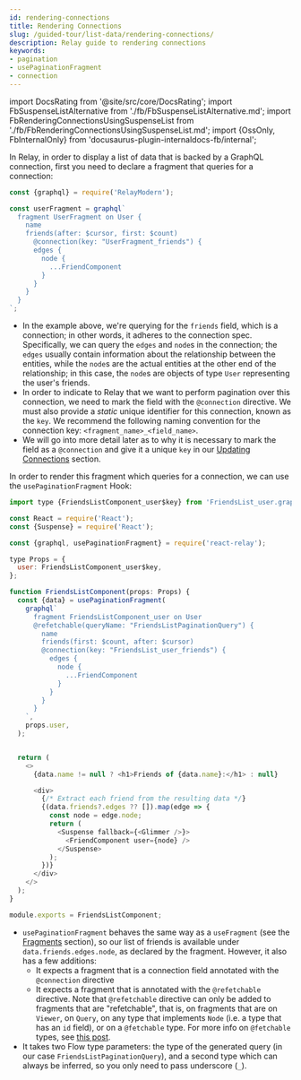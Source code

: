```yaml
---
id: rendering-connections
title: Rendering Connections
slug: /guided-tour/list-data/rendering-connections/
description: Relay guide to rendering connections
keywords:
- pagination
- usePaginationFragment
- connection
---
```


import DocsRating from '@site/src/core/DocsRating';
import FbSuspenseListAlternative from './fb/FbSuspenseListAlternative.md';
import FbRenderingConnectionsUsingSuspenseList from './fb/FbRenderingConnectionsUsingSuspenseList.md';
import {OssOnly, FbInternalOnly} from 'docusaurus-plugin-internaldocs-fb/internal';

In Relay, in order to display a list of data that is backed by a GraphQL connection, first you need to declare a fragment that queries for a connection:

```js
const {graphql} = require('RelayModern');

const userFragment = graphql`
  fragment UserFragment on User {
    name
    friends(after: $cursor, first: $count)
      @connection(key: "UserFragment_friends") {
      edges {
        node {
          ...FriendComponent
        }
      }
    }
  }
`;
```

* In the example above, we're querying for the `friends` field, which is a connection; in other words, it adheres to the connection spec. Specifically, we can query the `edges` and `node`s in the connection; the `edges` usually contain information about the relationship between the entities, while the `node`s are the actual entities at the other end of the relationship; in this case, the `node`s are objects of type `User` representing the user's friends.
* In order to indicate to Relay that we want to perform pagination over this connection, we need to mark the field with the `@connection` directive. We must also provide a *static* unique identifier for this connection, known as the `key`. We recommend the following naming convention for the connection key: `<fragment_name>_<field_name>`.
* We will go into more detail later as to why it is necessary to mark the field as a `@connection` and give it a unique `key` in our [Updating Connections](../updating-connections/) section.


In order to render this fragment which queries for a connection, we can use the `usePaginationFragment` Hook:

<FbInternalOnly>
  <FbRenderingConnectionsUsingSuspenseList />
</FbInternalOnly>

<OssOnly>

```js
import type {FriendsListComponent_user$key} from 'FriendsList_user.graphql';

const React = require('React');
const {Suspense} = require('React');

const {graphql, usePaginationFragment} = require('react-relay');

type Props = {
  user: FriendsListComponent_user$key,
};

function FriendsListComponent(props: Props) {
  const {data} = usePaginationFragment(
    graphql`
      fragment FriendsListComponent_user on User
      @refetchable(queryName: "FriendsListPaginationQuery") {
        name
        friends(first: $count, after: $cursor)
        @connection(key: "FriendsList_user_friends") {
          edges {
            node {
              ...FriendComponent
            }
          }
        }
      }
    `,
    props.user,
  );


  return (
    <>
      {data.name != null ? <h1>Friends of {data.name}:</h1> : null}

      <div>
        {/* Extract each friend from the resulting data */}
        {(data.friends?.edges ?? []).map(edge => {
          const node = edge.node;
          return (
            <Suspense fallback={<Glimmer />}>
              <FriendComponent user={node} />
            </Suspense>
          );
        })}
      </div>
    </>
  );
}

module.exports = FriendsListComponent;
```
<FbSuspenseListAlternative />

* `usePaginationFragment` behaves the same way as a `useFragment` (see the [Fragments](../../rendering/fragments/) section), so our list of friends is available under `data.friends.edges.node`, as declared by the fragment. However, it also has a few additions:
    * It expects a fragment that is a connection field annotated with the `@connection` directive
    * It expects a fragment that is annotated with the `@refetchable` directive. Note that  `@refetchable` directive can only be added to fragments that are "refetchable", that is, on fragments that are on `Viewer`, on `Query`, on any type that implements `Node` (i.e. a type that has an `id` field), or on a `@fetchable` type. <FbInternalOnly> For more info on `@fetchable` types, see [this post](https://fb.workplace.com/groups/graphql.fyi/permalink/1539541276187011/). </FbInternalOnly>
* It takes two Flow type parameters: the type of the generated query (in our case  `FriendsListPaginationQuery`), and a second type which can always be inferred, so you only need to pass underscore (`_`).

</OssOnly>

<DocsRating />
